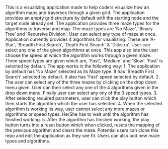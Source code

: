 This is a visualizing application made to help coders visualize how an algorithm maps and traverses through a given grid.
The application provides an empty grid structure by default with the starting node and the target node already set.
The application provides three maze types for the algorithms to traverse and map. The maze types are 'No Maze', 'Binary Tree' and 'Recursive Division'. User can select any type of maze at once.
Application currently provides 4 algorithms for visualizing. These are 'A-Star', 'Breadth First Search', 'Depth First Search' & 'Dijkstra'. User can select any one of the given algorithms at once.
This app also lets the user choose the speed at which the algorithm works through a given maze. Three speed types are given which are, 'Fast', 'Medium' and 'Slow'. 'Fast' is selected by default.
The app works in the following way: 1. The application by default has 'No Maze' selected as its Maze type. It has 'Breadth First Search' selected by default. It also has 'Fast' speed selected by default.
                                    2. The user can select any of the three mazes by clicking on the drop down menu given. User can then select any one of the 4 algorithms given in the drop down menu. Finally user can select any ony of the 3 speed types.
                                    3. After selecting required parameters, user can click the play button which then starts the algorithm which the user has selected.
                                    4. When the selected algorithm is working its way, user cannot select any more mazes or algorithms or speed types. He/She has to wait until the algorithm has finished working.
                                    5. After the algorithm has finished working, the play button turns into a reset button which when clicked, resets the mapping of the previous algorithm and clears the maze.
Potential users can clone this repo and edit the application as they see fit. Users can also add new maze types and algorithms.
